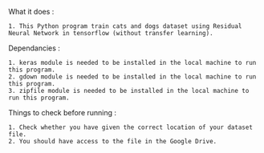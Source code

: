What it does : 

    1. This Python program train cats and dogs dataset using Residual Neural Network in tensorflow (without transfer learning).

Dependancies :

    1. keras module is needed to be installed in the local machine to run this program.
    2. gdown module is needed to be installed in the local machine to run this program.  
    3. zipfile module is needed to be installed in the local machine to run this program.

Things to check before running :

    1. Check whether you have given the correct location of your dataset file.
    2. You should have access to the file in the Google Drive.


 